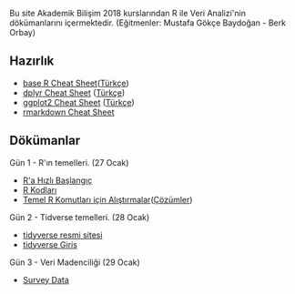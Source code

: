 Bu site Akademik Bilişim 2018 kurslarından R ile Veri Analizi'nin dökümanlarını içermektedir. (Eğitmenler: Mustafa Gökçe Baydoğan - Berk Orbay)

## Hazırlık

+ [base R Cheat Sheet](http://github.com/rstudio/cheatsheets/raw/master/base-r.pdf)([Türkçe](https://github.com/rstudio/cheatsheets/raw/master/translations/turkish/baseR_translate_tr.pdf))
+ [dplyr Cheat Sheet](https://github.com/rstudio/cheatsheets/raw/master/data-transformation.pdf) ([Türkçe](https://github.com/rstudio/cheatsheets/raw/master/translations/turkish/ggplot2_2.0_Turkish.pdf))
+ [ggplot2 Cheat Sheet](https://github.com/rstudio/cheatsheets/raw/master/data-visualization-2.1.pdf) ([Türkçe](dokumanlar/DataTransformationCheatSheet_Turkish.pdf))
+ [rmarkdown Cheat Sheet](https://github.com/rstudio/cheatsheets/raw/master/rmarkdown-2.0.pdf)

## Dökümanlar

Gün 1 - R'ın temelleri. (27 Ocak)

+ [R'a Hızlı Başlangıç](dokumanlar/RHizliGiris.pdf)
+ [R Kodları](https://raw.githubusercontent.com/r338/ab-2017/master/dokumanlar/baslama.R)
+ [Temel R Komutları için Alıştırmalar](dokumanlar/dokuman_temel_alistirma.html)([Çözümler](dokumanlar/dokuman_temel_alistirma_cozumler.html))

Gün 2 - Tidverse temelleri. (28 Ocak)

+ [tidyverse resmi sitesi](tidyverse.org)
+ [tidyverse Giris](dokumanlar/tidyverse_temel.html)

Gün 3 - Veri Madenciliği (29 Ocak)

+ [Survey Data](dokumanlar/survey_data.R)
